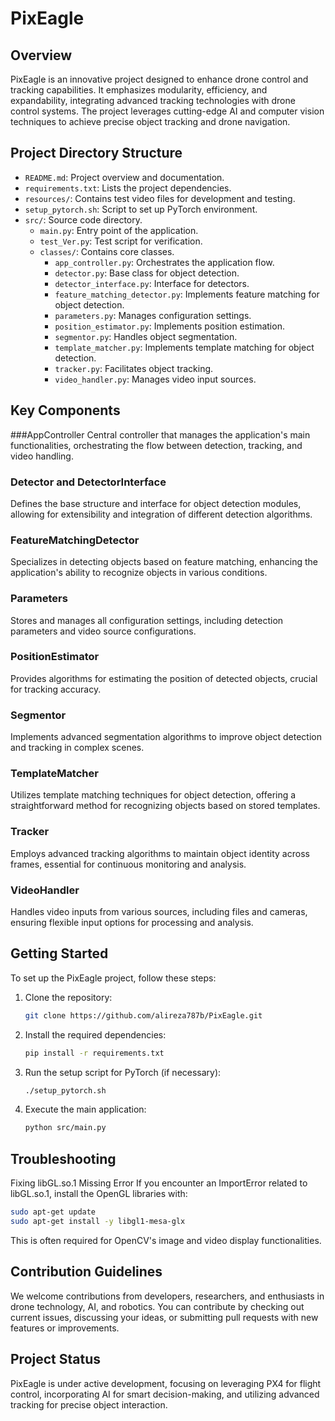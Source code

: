 
# PixEagle

## Overview

PixEagle is an innovative project designed to enhance drone control and tracking capabilities. It emphasizes modularity, efficiency, and expandability, integrating advanced tracking technologies with drone control systems. The project leverages cutting-edge AI and computer vision techniques to achieve precise object tracking and drone navigation.

## Project Directory Structure

- `README.md`: Project overview and documentation.
- `requirements.txt`: Lists the project dependencies.
- `resources/`: Contains test video files for development and testing.
- `setup_pytorch.sh`: Script to set up PyTorch environment.
- `src/`: Source code directory.
  - `main.py`: Entry point of the application.
  - `test_Ver.py`: Test script for verification.
  - `classes/`: Contains core classes.
    - `app_controller.py`: Orchestrates the application flow.
    - `detector.py`: Base class for object detection.
    - `detector_interface.py`: Interface for detectors.
    - `feature_matching_detector.py`: Implements feature matching for object detection.
    - `parameters.py`: Manages configuration settings.
    - `position_estimator.py`: Implements position estimation.
    - `segmentor.py`: Handles object segmentation.
    - `template_matcher.py`: Implements template matching for object detection.
    - `tracker.py`: Facilitates object tracking.
    - `video_handler.py`: Manages video input sources.


## Key Components
###AppController
Central controller that manages the application's main functionalities, orchestrating the flow between detection, tracking, and video handling.

### Detector and DetectorInterface
Defines the base structure and interface for object detection modules, allowing for extensibility and integration of different detection algorithms.

### FeatureMatchingDetector
Specializes in detecting objects based on feature matching, enhancing the application's ability to recognize objects in various conditions.

### Parameters
Stores and manages all configuration settings, including detection parameters and video source configurations.

### PositionEstimator
Provides algorithms for estimating the position of detected objects, crucial for tracking accuracy.

### Segmentor
Implements advanced segmentation algorithms to improve object detection and tracking in complex scenes.

### TemplateMatcher
Utilizes template matching techniques for object detection, offering a straightforward method for recognizing objects based on stored templates.

### Tracker
Employs advanced tracking algorithms to maintain object identity across frames, essential for continuous monitoring and analysis.

### VideoHandler
Handles video inputs from various sources, including files and cameras, ensuring flexible input options for processing and analysis.

## Getting Started

To set up the PixEagle project, follow these steps:

1. Clone the repository:
   ```bash
   git clone https://github.com/alireza787b/PixEagle.git
   ```
2. Install the required dependencies:
   ```bash
   pip install -r requirements.txt
   ```
3. Run the setup script for PyTorch (if necessary):
   ```bash
   ./setup_pytorch.sh
   ```
4. Execute the main application:
   ```bash
   python src/main.py
   ```

## Troubleshooting
Fixing libGL.so.1 Missing Error
If you encounter an ImportError related to libGL.so.1, install the OpenGL libraries with:

```bash
sudo apt-get update
sudo apt-get install -y libgl1-mesa-glx
 ```
 
This is often required for OpenCV's image and video display functionalities.


## Contribution Guidelines

We welcome contributions from developers, researchers, and enthusiasts in drone technology, AI, and robotics. You can contribute by checking out current issues, discussing your ideas, or submitting pull requests with new features or improvements.

## Project Status

PixEagle is under active development, focusing on leveraging PX4 for flight control, incorporating AI for smart decision-making, and utilizing advanced tracking for precise object interaction.



